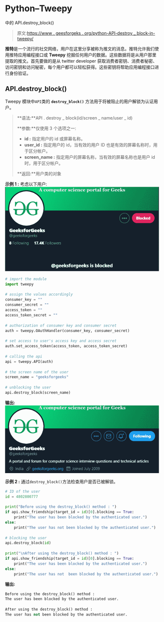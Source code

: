 # Python–Tweepy

中的 API.destroy_block()

> 原文:[https://www . geesforgeks . org/python-API-destroy _ block-in-tweepy/](https://www.geeksforgeeks.org/python-api-destroy_block-in-tweepy/)

**推特**是一个流行的社交网络，用户在这里分享被称为推文的消息。推特允许我们使用推特应用编程接口或 **Tweepy** 挖掘任何用户的数据。这些数据将是从用户那里提取的推文。首先要做的是从 twitter developer 获取消费者密钥、消费者秘密、访问密钥和访问秘密，每个用户都可以轻松获得。这些密钥将帮助应用编程接口进行身份验证。

## API.destroy_block()

Tweepy 模块中`API`类的 **`destroy_block()`** 方法用于将被阻止的用户解锁为认证用户。

> **语法:**API . destroy _ block(id/screen _ name/user _ id)
> 
> **参数:**仅使用 3 个选项之一:
> 
> *   **id :** 指定用户的 id 或屏幕名称。
> *   **user_id :** 指定用户的 id，当有效的用户 ID 也是有效的屏幕名称时，用于区分帐户。
> *   **screen_name :** 指定用户的屏幕名称，当有效的屏幕名称也是用户 id 时，用于区分帐户。
> 
> **返回:**用户类的对象

**示例 1 :** 考虑以下用户:
![](img/bc3d9d5595d6958247cd8ad67cfa80ac.png)

```py
# import the module
import tweepy

# assign the values accordingly
consumer_key = ""
consumer_secret = ""
access_token = ""
access_token_secret = ""

# authorization of consumer key and consumer secret
auth = tweepy.OAuthHandler(consumer_key, consumer_secret)

# set access to user's access key and access secret 
auth.set_access_token(access_token, access_token_secret)

# calling the api 
api = tweepy.API(auth)

# the screen name of the user
screen_name = "geeksforgeeks"

# unblocking the user
api.destroy_block(screen_name)
```

**输出:**
![](img/e627ee1df16166d869599f2fe4cc99c5.png)

**示例 2 :** 通过`destroy_block()`方法检查用户是否已被解锁。

```py
# ID of the user
id = 4802800777

print("Before using the destroy_block() method : ")
if api.show_friendship(target_id = id)[0].blocking == True:
    print("The user has been blocked by the authenticated user.")
else:
    print("The user has not been blocked by the authenticated user.")

# blocking the user
api.destroy_block(id)

print("\nAfter using the destroy_block() method : ")
if api.show_friendship(target_id = id)[0].blocking == True:
    print("The user has been blocked by the authenticated user.")
else:
    print("The user has not  been blocked by the authenticated user.")
```

**输出:**

```py
Before using the destroy_block() method : 
The user has been blocked by the authenticated user.

After using the destroy_block() method : 
The user has not been blocked by the authenticated user.

```